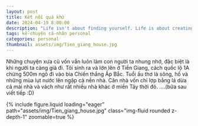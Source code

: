 ```yaml
---
layout: post
title: Kết nối quá khứ 
date: 2024-04-19 8:00:00
description: "Life isn't about finding yourself. Life is about creating yourself." - George Bernard Shaw
tags: kể-chuyện cá-nhân personal
categories: personal
thumbnail: assets/img/Tien_giang_house.jpg
---
```



Những chuyện xưa cũ vốn vẫn luôn làm con người ta nhung nhớ, đặc biệt là khi người ta càng già đi.
Tôi sinh ra và lớn lên ở Tiền Giang, cách quốc lộ 1A chừng 500m ngõ đi vào bia Chiến thắng Ấp Bắc. 
Tuổi ấu thơ là sông, hồ và những mùa lụt nước lên ngập cả nền nhà. 
Căn nhà vốn chỉ lợp bằng lá dừa cả mái nhà và vách như rất nhiều nhà khác ở miền Tây thời đó.
....(bữa sau viết tiếp :D)

<div class="row mt-3">
    <div class="col-sm mt-3 mt-md-0">
        {% include figure.liquid loading="eager" path="assets/img/Tien_giang_house.jpg" class="img-fluid rounded z-depth-1" zoomable=true %}
    </div>
</div>


